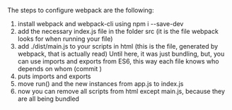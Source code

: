 The steps to configure webpack are the following:
1) install webpack and webpack-cli using npm i --save-dev
2) add the necessary index.js file in the folder src (it is the file webpack looks for when running your file)
3) add ./dist/main.js to your scripts in html (this is the file, generated by webpack, that is actually read)
Until here, it was just bundling, but, you can use imports and exports from ES6, this way each file knows who depends on whom (commit )
4) puts imports and exports
5) move run() and the new instances from app.js to index.js
6) now you can remove all scripts from html except main.js, because they are all being bundled
